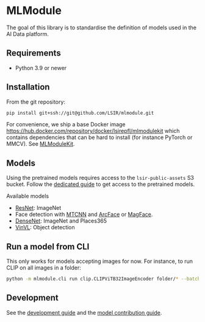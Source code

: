 # MLModule

The goal of this library is to standardise the definition of models
used in the AI Data platform.

## Requirements

* Python 3.9 or newer

## Installation

From the git repository:

```bash
pip install git+ssh://git@github.com/LSIR/mlmodule.git
```

For convenience, we ship a base Docker image https://hub.docker.com/repository/docker/lsirepfl/mlmodulekit which contains dependencies that can be hard to install (for instance PyTorch or MMCV). See [MLModuleKit](mlmodulekit/README.md).

## Models

Using the pretrained models requires access to the `lsir-public-assets` S3 bucket.
Follow the [dedicated guide](https://github.com/LSIR/dataplatform-infra/tree/main/lsir-public-assets#read-bucket-content)
to get access to the pretrained models.

Available models

* [ResNet](docs/models/ResNet.md): ImageNet
* Face detection with [MTCNN](docs/models/MTCNN.md) and [ArcFace](docs/models/ArcFace.md) or [MagFace](docs/models/MagFace.md).
* [DenseNet](docs/models/DenseNet.md): ImageNet and Places365
* [VinVL](docs/models/VinVL.md): Object detection


## Run a model from CLI

This only works for models accepting images for now. 
For instance, to run CLIP on all images in a folder:

```bash
python -m mlmodule.cli run clip.CLIPViTB32ImageEncoder folder/* --batch-size 256 --num-workers 12
```

## Development

See the [development guide](docs/DEVELOP.md) and the 
[model contribution guide](docs/CONTRIBUTE.md).